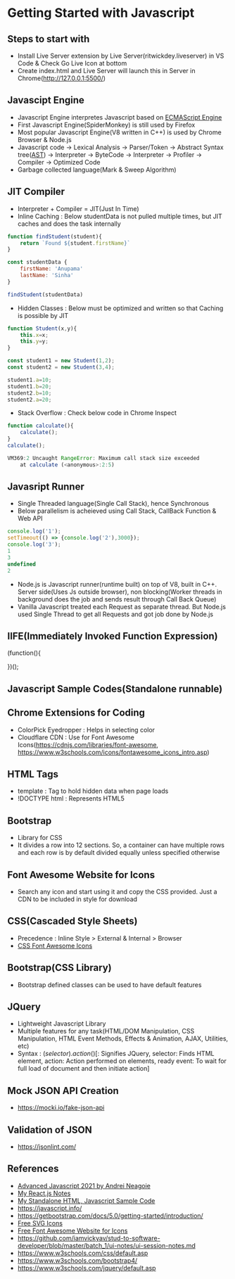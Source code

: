# Getting Started with Javascript

## Steps to start with
* Install Live Server extension by Live Server(ritwickdey.liveserver) in VS Code & Check Go Live Icon at bottom
* Create index.html and Live Server will launch this in Server in Chrome(http://127.0.0.1:5500/)

## Javascipt Engine
* Javascript Engine interpretes Javascript based on [ECMAScript Engine](https://en.wikipedia.org/wiki/List_of_ECMAScript_engines)
* First Javascript Engine(SpiderMonkey) is still used by Firefox
* Most popular Javascript Engine(V8 written in C++) is used by Chrome Browser & Node.js
* Javascript code -> Lexical Analysis -> Parser/Token -> Abstract Syntax tree([AST](https://astexplorer.net/))
                            ->    Interpreter -> ByteCode
                            ->    Interpreter ->  Profiler -> Compiler -> Optimized Code
* Garbage collected language(Mark & Sweep Algorithm)

## JIT Compiler
* Interpreter + Compiler = JIT(Just In Time)
* Inline Caching : Below studentData is not pulled multiple times, but JIT caches and does the task internally

```javascript
function findStudent(student){
    return `Found ${student.firstName}`
}

const studentData {
    firstName: 'Anupama'
    lastName: 'Sinha'
}

findStudent(studentData)
```

* Hidden Classes : Below must be optimized and written so that Caching is possible by JIT

```javascript
function Student(x,y){
    this.x=x;
    this.y=y;
}

const student1 = new Student(1,2);
const student2 = new Student(3,4);

student1.a=10;
student1.b=20;
student2.b=10;
student2.a=20;
```

* Stack Overflow : Check below code in Chrome Inspect

```javascript
function calculate(){
    calculate();
}
calculate();

VM369:2 Uncaught RangeError: Maximum call stack size exceeded
    at calculate (<anonymous>:2:5)
```

## Javasript Runner
* Single Threaded language(Single Call Stack), hence Synchronous
* Below parallelism is acheieved using Call Stack, CallBack Function & Web API

```javascript
console.log('1');
setTimeout(() => {console.log('2'),3000});
console.log('3');
1
3
undefined
2
```
* Node.js is Javascript runner(runtime built) on top of V8, built in C++. Server side(Uses Js outside browser), non blocking(Worker threads in background does the job and sends result through Call Back Queue)
* Vanilla Javascript treated each Request as separate thread. But Node.js used Single Thread to get all Requests and got job done by Node.js

## IIFE(Immediately Invoked Function Expression)
(function(){

})();



## Javascript Sample Codes(Standalone runnable)


## Chrome Extensions for Coding
* ColorPick Eyedropper : Helps in selecting color
* Cloudflare CDN : Use for Font Awesome Icons(https://cdnjs.com/libraries/font-awesome, https://www.w3schools.com/icons/fontawesome_icons_intro.asp)

## HTML Tags
* template : Tag to hold hidden data when page loads
* !DOCTYPE html : Represents HTML5

## Bootstrap
* Library for CSS
* It divides a row into 12 sections. So, a container can have multiple rows and each row is by default divided equally unless specified otherwise

## Font Awesome Website for Icons
* Search any icon and start using it and copy the CSS provided. Just a CDN to be included in style for download

## CSS(Cascaded Style Sheets)
* Precedence : Inline Style > External & Internal > Browser
* [CSS Font Awesome Icons](https://fontawesome.com/v5.15/icons?d=gallery&p=2&m=free)

## Bootstrap(CSS Library)
* Bootstrap defined classes can be used to have default features

## JQuery
* Lightweight Javascript Library
* Multiple features for any task(HTML/DOM Manipulation, CSS Manipulation, HTML Event Methods, Effects & Animation, AJAX, Utilities, etc)
* Syntax : $(selector).action() [$: Signifies JQuery, selector: Finds HTML element, action: Action performed on elements, ready event: To wait for full load of document and then initiate action]

## Mock JSON API Creation
* https://mocki.io/fake-json-api

## Validation of JSON 
* https://jsonlint.com/

## References
* [Advanced Javascript 2021 by Andrei Neagoie](https://www.udemy.com/course/advanced-javascript-concepts/)
* [My React.js Notes](https://github.com/anupama-sinha/anupama-notes/blob/master/react-js.md)
* [My Standalone HTML, Javascript Sample Code](https://github.com/anupama-sinha/reactjs-redux-project/blob/master/src/components/BasicComponent.html)
* https://javascript.info/
* https://getbootstrap.com/docs/5.0/getting-started/introduction/
* [Free SVG Icons](https://www.flaticon.com/free-icon/)
* [Free Font Awesome Website for Icons](https://fontawesome.com/v5.15/icons?m=free)
* https://github.com/iamvickyav/stud-to-software-developer/blob/master/batch_1/ui-notes/ui-session-notes.md
* https://www.w3schools.com/css/default.asp
* https://www.w3schools.com/bootstrap4/
* https://www.w3schools.com/jquery/default.asp
